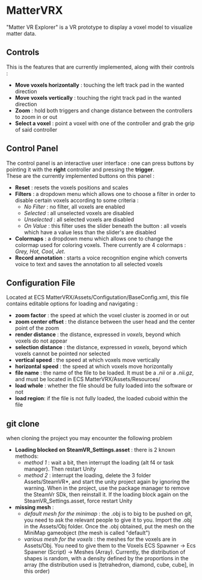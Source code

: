 # MatterVRX
"Matter VR Explorer" is a VR prototype to display a voxel model to visualize matter data.

## Controls
This is the features that are currently implemented, along with their controls :  
- **Move voxels horizontally** : touching the left track pad in the wanted direction
- **Move voxels vertically** : touching the right track pad in the wanted direction
- **Zoom** : hold both triggers and change distance between the controllers to zoom in or out
- **Select a voxel** : point a voxel with one of the controller and grab the grip of said controller

## Control Panel
The control panel is an interactive user interface : one can press buttons by pointing it with the **right** controller and pressing the **trigger**.  
These are the currently implemented buttons on this panel :  
- **Reset** : resets the voxels positions and scales
- **Filters** : a dropdown menu which allows one to choose a filter in order to disable certain voxels according to some criteria :
  - *No Filter* : no filter, all voxels are enabled
  - *Selected* : all unselected voxels are disabled
  - *Unselected* : all selected voxels are disabled
  - *On Value* : this filter uses the slider beneath the button : all voxels which have a value less than the slider's are disabled
- **Colormaps** : a dropdown menu which allows one to change the colormap used for coloring voxels. There currently are 4 colormaps : *Grey, Hot, Cool, Jet*.
- **Record annotation** : starts a voice recognition engine which converts voice to text and saves the annotation to all selected voxels

## Configuration File
Located at ECS MatterVRX/Assets/Configutation/BaseConfig.xml, this file contains editable options for loading and navigating :
- **zoom factor** : the speed at which the voxel cluster is zoomed in or out
- **zoom center offset** : the distance between the user head and the center point of the zoom 
- **render distance** : the distance, expressed in *voxels*, beyond which voxels do not appear
- **selection distance** : the distance, expressed in *voxels*, beyond which voxels cannot be pointed nor selected
- **vertical speed** : the speed at which voxels move vertically
- **horizontal speed** : the speed at which voxels move horizontally
- **file name** : the name of the file to be loaded. It must be a *.nii* or a *.nii.gz*, and must be located in ECS MatterVRX/Assets/Resources/
- **load whole** : whether the file should be fully loaded into the software or not
- **load region**: if the file is not fully loaded, the loaded cuboid within the file


## git clone
when cloning the project you may encounter the following problem
- **Loading blocked on SteamVR_Settings.asset** : there is 2 known methods:
  - *method 1* : wait a bit, then interrupt the loading (alt f4 or task manager). Then restart Unity
  - *method 2* : interrupt the loading, delete the 3 folder Assets/SteamVR*, and start the unity project again by ignoring the warning. When in the project, use the package manager to remove the SteamVr SDk, then reinstall it. If the loading block again on the SteamVR_Settings.asset, force restart Unity
- **missing mesh** :
  - *default mesh for the minimap* : the .obj is to big to be pushed on git, you need to ask the relevant people to give it to you. Import the .obj in the Assets/Obj folder. Once the .obj obtained, put the mesh on the MiniMap gameobject (the mesh is called "default")
  - *various mesh for the voxels* : the meshes for the voxels are in Assets/Obj. You need to give them to the Voxels ECS Spawner -> Ecs Spawner (Script) -> Meshes (Array). Currently, the distribution of shapes is random, with a density defined by the proportions in the array (the distribution used is [tetrahedron, diamond, cube, cube], in this order) 